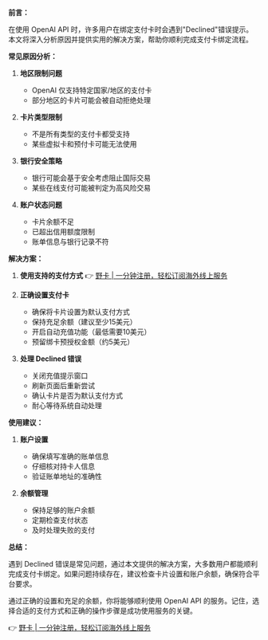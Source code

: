 **前言：**

在使用 OpenAI API 时，许多用户在绑定支付卡时会遇到"Declined"错误提示。本文将深入分析原因并提供实用的解决方案，帮助你顺利完成支付卡绑定流程。

**常见原因分析：**

1. **地区限制问题**
   - OpenAI 仅支持特定国家/地区的支付卡
   - 部分地区的卡片可能会被自动拒绝处理

2. **卡片类型限制**
   - 不是所有类型的支付卡都受支持
   - 某些虚拟卡和预付卡可能无法使用

3. **银行安全策略**
   - 银行可能会基于安全考虑阻止国际交易
   - 某些在线支付可能被判定为高风险交易

4. **账户状态问题**
   - 卡片余额不足
   - 已超出信用额度限制
   - 账单信息与银行记录不符

**解决方案：**

1. **使用支持的支付方式**
   👉 [野卡 | 一分钟注册，轻松订阅海外线上服务](https://bit.ly/bewildcard)

2. **正确设置支付卡**
   - 确保将卡片设置为默认支付方式
   - 保持充足余额（建议至少15美元）
   - 开启自动充值功能（最低需要10美元）
   - 预留绑卡预授权金额（约5美元）

3. **处理 Declined 错误**
   - 关闭充值提示窗口
   - 刷新页面后重新尝试
   - 确认卡片是否为默认支付方式
   - 耐心等待系统自动处理

**使用建议：**

1. **账户设置**
   - 确保填写准确的账单信息
   - 仔细核对持卡人信息
   - 验证账单地址的准确性

2. **余额管理**
   - 保持足够的账户余额
   - 定期检查支付状态
   - 及时处理失败的支付

**总结：**

遇到 Declined 错误是常见问题，通过本文提供的解决方案，大多数用户都能顺利完成支付卡绑定。如果问题持续存在，建议检查卡片设置和账户余额，确保符合平台要求。

通过正确的设置和充足的余额，你将能够顺利使用 OpenAI API 的服务。记住，选择合适的支付方式和正确的操作步骤是成功使用服务的关键。

👉 [野卡 | 一分钟注册，轻松订阅海外线上服务](https://bit.ly/bewildcard)